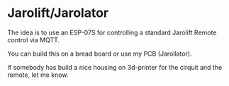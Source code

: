 # Jarolift/Jarolator
The idea is to use an ESP-07S for controlling a standard Jarolift Remote control via MQTT.

You can build this on a bread board or use my PCB (Jarollator).

If somebody has build a nice housing on 3d-printer for the cirquit and the remote, let me know.
